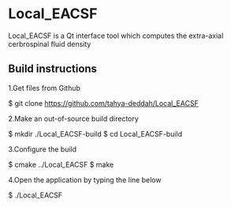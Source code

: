 

# Local_EACSF

Local_EACSF is a Qt interface tool which computes the extra-axial
cerbrospinal fluid density

<h2>Build instructions</h2>

1.Get files from Github

$ git clone https://github.com/tahya-deddah/Local_EACSF

2.Make an out-of-source build directory

$ mkdir ./Local_EACSF-build
$ cd Local_EACSF-build

3.Configure the build

$ cmake ../Local_EACSF
$ make

4.Open the application by typing the line below 

$ ./Local_EACSF
